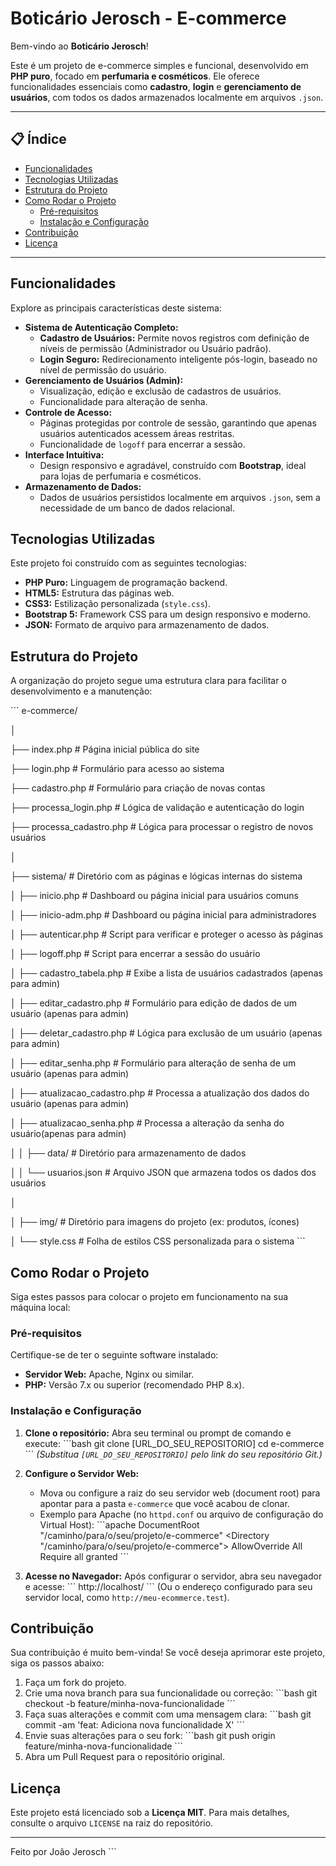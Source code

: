 # Boticário Jerosch - E-commerce

Bem-vindo ao **Boticário Jerosch**! 

Este é um projeto de e-commerce simples e funcional, desenvolvido em **PHP puro**, focado em **perfumaria e cosméticos**. Ele oferece funcionalidades essenciais como **cadastro**, **login** e **gerenciamento de usuários**, com todos os dados armazenados localmente em arquivos `.json`.

---

## 📋 Índice

*   [Funcionalidades](#-funcionalidades)
*   [Tecnologias Utilizadas](#%EF%B8%8F-tecnologias-utilizadas)
*   [Estrutura do Projeto](#-estrutura-do-projeto)
*   [Como Rodar o Projeto](#-como-rodar-o-projeto)
    *   [Pré-requisitos](#pré-requisitos)
    *   [Instalação e Configuração](#instalação-e-configuração)
*   [Contribuição](#-contribuição)
*   [Licença](#-licença)

---

## Funcionalidades

Explore as principais características deste sistema:

*   **Sistema de Autenticação Completo:**
    *   **Cadastro de Usuários:** Permite novos registros com definição de níveis de permissão (Administrador ou Usuário padrão).
    *   **Login Seguro:** Redirecionamento inteligente pós-login, baseado no nível de permissão do usuário.
*   **Gerenciamento de Usuários (Admin):**
    *   Visualização, edição e exclusão de cadastros de usuários.
    *   Funcionalidade para alteração de senha.
*   **Controle de Acesso:**
    *   Páginas protegidas por controle de sessão, garantindo que apenas usuários autenticados acessem áreas restritas.
    *   Funcionalidade de `logoff` para encerrar a sessão.
*   **Interface Intuitiva:**
    *   Design responsivo e agradável, construído com **Bootstrap**, ideal para lojas de perfumaria e cosméticos.
*   **Armazenamento de Dados:**
    *   Dados de usuários persistidos localmente em arquivos `.json`, sem a necessidade de um banco de dados relacional.

## Tecnologias Utilizadas

Este projeto foi construído com as seguintes tecnologias:

*   **PHP Puro:** Linguagem de programação backend.
*   **HTML5:** Estrutura das páginas web.
*   **CSS3:** Estilização personalizada (`style.css`).
*   **Bootstrap 5:** Framework CSS para um design responsivo e moderno.
*   **JSON:** Formato de arquivo para armazenamento de dados.

## Estrutura do Projeto

A organização do projeto segue uma estrutura clara para facilitar o desenvolvimento e a manutenção:

\`\`\`
e-commerce/

│

├── index.php                 # Página inicial pública do site

├── login.php                 # Formulário para acesso ao sistema

├── cadastro.php              # Formulário para criação de novas contas

├── processa_login.php        # Lógica de validação e autenticação do login

├── processa_cadastro.php     # Lógica para processar o registro de novos usuários

│

├── sistema/                  # Diretório com as páginas e lógicas internas do sistema

│   ├── inicio.php            # Dashboard ou página inicial para usuários comuns

│   ├── inicio-adm.php        # Dashboard ou página inicial para administradores

│   ├── autenticar.php        # Script para verificar e proteger o acesso às páginas

│   ├── logoff.php            # Script para encerrar a sessão do usuário

│   ├── cadastro_tabela.php   # Exibe a lista de usuários cadastrados (apenas para admin)

│   ├── editar_cadastro.php   # Formulário para edição de dados de um usuário (apenas para admin)

│   ├── deletar_cadastro.php  # Lógica para exclusão de um usuário (apenas para admin)

│   ├── editar_senha.php      # Formulário para alteração de senha de um usuário (apenas para admin)

│   ├── atualizacao_cadastro.php # Processa a atualização dos dados do usuário (apenas para admin)

│   ├── atualizacao_senha.php # Processa a alteração da senha do usuário(apenas para admin)

│
│   ├── data/                 # Diretório para armazenamento de dados

│   │   └── usuarios.json     # Arquivo JSON que armazena todos os dados dos usuários

│

│   ├── img/                  # Diretório para imagens do projeto (ex: produtos, ícones)

│   └── style.css             # Folha de estilos CSS personalizada para o sistema
\`\`\`

## Como Rodar o Projeto

Siga estes passos para colocar o projeto em funcionamento na sua máquina local:

### Pré-requisitos

Certifique-se de ter o seguinte software instalado:

*   **Servidor Web:** Apache, Nginx ou similar.
*   **PHP:** Versão 7.x ou superior (recomendado PHP 8.x).

### Instalação e Configuração

1.  **Clone o repositório:**
    Abra seu terminal ou prompt de comando e execute:
    \`\`\`bash
    git clone [URL_DO_SEU_REPOSITORIO]
    cd e-commerce
    \`\`\`
    *(Substitua `[URL_DO_SEU_REPOSITORIO]` pelo link do seu repositório Git.)*

2.  **Configure o Servidor Web:**
    *   Mova ou configure a raiz do seu servidor web (document root) para apontar para a pasta `e-commerce` que você acabou de clonar.
    *   Exemplo para Apache (no `httpd.conf` ou arquivo de configuração do Virtual Host):
        \`\`\`apache
        DocumentRoot "/caminho/para/o/seu/projeto/e-commerce"
        <Directory "/caminho/para/o/seu/projeto/e-commerce">
            AllowOverride All
            Require all granted
        </Directory>
        \`\`\`

3.  **Acesse no Navegador:**
    Após configurar o servidor, abra seu navegador e acesse:
    \`\`\`
    http://localhost/
    \`\`\`
    (Ou o endereço configurado para seu servidor local, como `http://meu-ecommerce.test`).

## Contribuição

Sua contribuição é muito bem-vinda! Se você deseja aprimorar este projeto, siga os passos abaixo:

1.  Faça um fork do projeto.
2.  Crie uma nova branch para sua funcionalidade ou correção:
    \`\`\`bash
    git checkout -b feature/minha-nova-funcionalidade
    \`\`\`
3.  Faça suas alterações e commit com uma mensagem clara:
    \`\`\`bash
    git commit -am 'feat: Adiciona nova funcionalidade X'
    \`\`\`
4.  Envie suas alterações para o seu fork:
    \`\`\`bash
    git push origin feature/minha-nova-funcionalidade
    \`\`\`
5.  Abra um Pull Request para o repositório original.

## Licença

Este projeto está licenciado sob a **Licença MIT**. Para mais detalhes, consulte o arquivo `LICENSE` na raiz do repositório.

---

Feito por João Jerosch
\`\`\`
